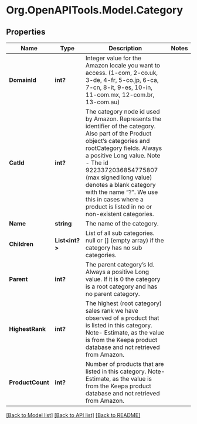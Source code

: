 # Org.OpenAPITools.Model.Category
## Properties

Name | Type | Description | Notes
------------ | ------------- | ------------- | -------------
**DomainId** | **int?** | Integer value for the Amazon locale you want to access. (1-com, 2-co.uk, 3-de, 4-fr, 5-co.jp, 6-ca, 7-cn, 8-it, 9-es, 10-in, 11-com.mx, 12-com.br, 13-com.au) | 
**CatId** | **int?** | The category node id used by Amazon. Represents the identifier of the category. Also part of the Product object’s categories and rootCategory fields. Always a positive Long value. Note - The id 9223372036854775807 (max signed long value) denotes a blank category with the name “?”. We use this in cases where a product is listed in no or non-existent categories. | 
**Name** | **string** | The name of the category. | 
**Children** | **List&lt;int?&gt;** | List of all sub categories. null or [] (empty array) if the category has no sub categories. | 
**Parent** | **int?** | The parent category’s Id. Always a positive Long value. If it is 0 the category is a root category and has no parent category. | 
**HighestRank** | **int?** | The highest (root category) sales rank we have observed of a product that is listed in this category. Note- Estimate, as the value is from the Keepa product database and not retrieved from Amazon. | 
**ProductCount** | **int?** | Number of products that are listed in this category. Note- Estimate, as the value is from the Keepa product database and not retrieved from Amazon. | 

[[Back to Model list]](../README.md#documentation-for-models) [[Back to API list]](../README.md#documentation-for-api-endpoints) [[Back to README]](../README.md)

